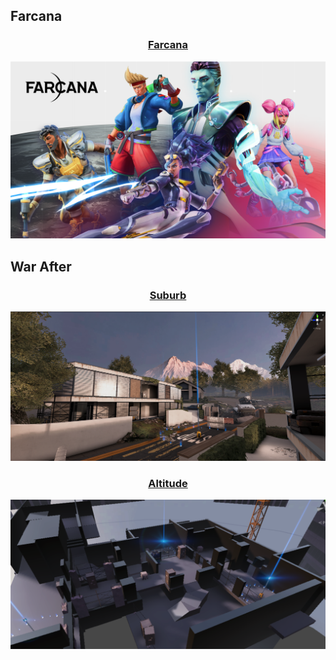 <h2>Farcana</h2>

<div style="text-align: center;">
<h3><a href="https://www.farcana.com/">Farcana</a></h3>
</div>

<a href="https://www.farcana.com/">
  <img src="/assets/Portfolio/Commercial_work/farcana-1aw1l.png" alt="Farcana" style="max-width: 100%; height: auto;">
</a>

<h2>War After</h2>

<div style="text-align: center;">
<h3><a href="../data/showcase/WA_Suburb">Suburb</a></h3>
</div>

<a href="../data/showcase/WA_Suburb">
  <img src="/assets/Portfolio/Commercial_work/WA_Suburb/mainsc/2.png" alt="Suburb" style="max-width: 100%; height: auto;">
</a>

<div style="text-align: center;">
<h3><a href="../data/showcase/WA_Altitude">Altitude</a></h3>
</div>

<a href="../data/showcase/WA_Altitude">
  <img src="/assets/Portfolio/Commercial_work/WA_Altitude/2.png" alt="Altitude" style="max-width: 100%; height: auto;">
</a>
